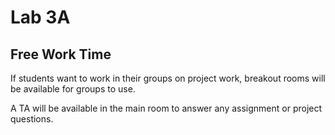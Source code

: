 # Lab 3A

## Free Work Time

If students want to work in their groups on project work, breakout rooms will be available for groups to use.

A TA will be available in the main room to answer any assignment or project questions.
